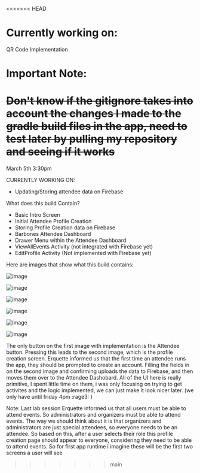 <<<<<<< HEAD
# Currently working on:
QR Code Implementation

# Important Note:
~~Don't know if the gitignore takes into account the changes I made to the gradle build files in the app, need to test later by pulling my repository and seeing if it works~~
=======
March 5th 3:30pm

CURRENTLY WORKING ON:
- Updating/Storing attendee data on Firebase 

What does this build Contain? 
- Basic Intro Screen
- Initial Attendee Profile Creation
- Storing Profile Creation data on Firebase
- Barbones Attendee Dashboard
- Drawer Menu within the Attendee Dashboard
- ViewAllEvents Activity (not integrated with Firebase yet)
- EditProfile Activity (Not implemented with Firebase yet)

Here are images that show what this build contains:

![image](https://github.com/CMPUT301W24T57/holos-Project/assets/82182216/2d88b80c-f689-4d43-bc3f-5bfd1143ca34)

![image](https://github.com/CMPUT301W24T57/holos-Project/assets/82182216/ef913f69-740c-45a4-9007-ba90a70ca121)

![image](https://github.com/CMPUT301W24T57/holos-Project/assets/82182216/8545856e-1160-43a4-9b9e-3cc3584b5dc3)

![image](https://github.com/CMPUT301W24T57/holos-Project/assets/82182216/14855a6c-6234-4d1e-bbe6-fb8b73d140b2)

![image](https://github.com/CMPUT301W24T57/holos-Project/assets/82182216/b2a6d01b-6dc8-4596-834f-5c86c267f2d4)

![image](https://github.com/CMPUT301W24T57/holos-Project/assets/82182216/ee95e7b0-ffeb-4082-841a-2386bb8e8dac)






 The only button on the first image with implementation is the Attendee button. Pressing this leads to the second image, which is the profile creation screen. Erquette informed us that the first time an attendee runs the app, they should be prompted to create an account. Filling the fields in on the second image and confirming uploads the data to Firebase, and then moves them over to the Attendee Dashobard. All of the UI here is really primitive, I spent little time on them, i was only focusing on trying to get activites and the logic implemented, we can just make it look nicer later. (we only have until friday 4pm :rage3: ) 

Note: Last lab session Erquette informed us that all users must be able to attend events. So administrators and organizers must be able to attend events. The way we should think about it is that organizers and administrators are just special attendees, so everyone needs to be an attendee. So based on this, after a user selects their role this profile creation page should appear to everyone, considering they need to be able to attend events. So for first app runtime i imagine these will be the first two screens a user will see 

>>>>>>> main
